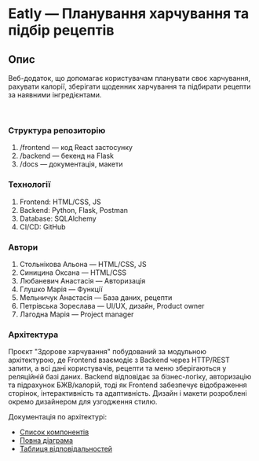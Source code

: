 #  Eatly — Планування харчування та підбір рецептів

## Опис
Веб-додаток, що допомагає користувачам планувати своє харчування, рахувати калорії, зберігати щоденник харчування та підбирати рецепти за наявними інгредієнтами.  

 
### Структура репозиторію
1.  /frontend — код React застосунку
2.  /backend — бекенд на Flask
3.  /docs — документація, макети


### Технології
1.  Frontend: HTML/CSS, JS
2.  Backend: Python, Flask, Postman
3.  Database: SQLAlchemy
4.  CI/CD: GitHub 


### Автори
1.  Стольнікова Альона — HTML/CSS, JS
2.  Синицина Оксана — HTML/CSS
3.  Любаневич Анастасія — Авторизація
4.  Глушко Марія — Функції
5.  Мельничук Анастасія — База даних, рецепти
6.  Петрівська Зореслава — UI/UX, дизайн, Product owner
7.  Лагодна Марія — Project manager


### Архітектура
Проєкт "Здорове харчування" побудований за модульною архітектурою, де Frontend взаємодіє з Backend через HTTP/REST запити, а всі дані користувачів, рецепти та меню зберігаються у реляційній базі даних. Backend відповідає за бізнес-логіку, авторизацію та підрахунок БЖВ/калорій, тоді як Frontend забезпечує відображення сторінок, інтерактивність та адаптивність. Дизайн і макети розроблені окремо дизайнером для узгодження стилю.  

Документація по архітектурі:
- [Список компонентів](docs/architecture/components.md)  
- [Повна діаграма](docs/architecture/architecture_v1.png)
- [Таблиця відповідальностей](docs/architecture/ownership.md)
